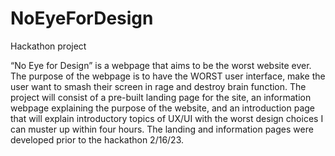 # NoEyeForDesign
Hackathon project

“No Eye for Design” is a webpage that aims to be the worst website ever. The purpose of the webpage is to have the WORST user interface, make the user want to smash their screen in rage and destroy brain function. The project will consist of a pre-built landing page for the site, an information webpage explaining the purpose of the website, and an introduction page that will explain introductory topics of UX/UI with the worst design choices I can muster up within four hours. The landing and information pages were developed prior to the hackathon 2/16/23.
